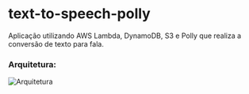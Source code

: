 # text-to-speech-polly

Aplicação utilizando AWS Lambda, DynamoDB, S3 e Polly que realiza a conversão de texto para fala.

### Arquitetura:
![Arquitetura](https://raw.githubusercontent.com/rafaelbcastilhos/text-to-speech-polly/architecture.png)